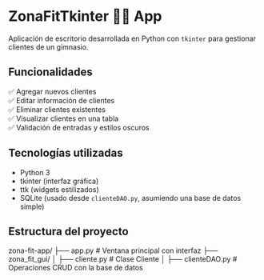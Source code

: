 # ZonaFitTkinter 🏋️‍♀️ App
Aplicación de escritorio desarrollada en Python con `tkinter` para gestionar clientes de un gimnasio.

## Funcionalidades

✅ Agregar nuevos clientes  
✅ Editar información de clientes  
✅ Eliminar clientes existentes  
✅ Visualizar clientes en una tabla  
✅ Validación de entradas y estilos oscuros

## Tecnologías utilizadas

- Python 3
- tkinter (interfaz gráfica)
- ttk (widgets estilizados)
- SQLite (usado desde `clienteDAO.py`, asumiendo una base de datos simple)

## Estructura del proyecto

zona-fit-app/
├── app.py # Ventana principal con interfaz
├── zona_fit_gui/
│ ├── cliente.py # Clase Cliente
│ ├── clienteDAO.py # Operaciones CRUD con la base de datos


